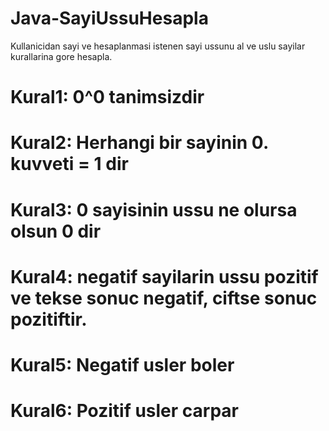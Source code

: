 # Java-SayiUssuHesapla
Kullanicidan sayi ve hesaplanmasi istenen sayi ussunu al ve uslu sayilar kurallarina gore hesapla.
            
# Kural1: 0^0 tanimsizdir
# Kural2: Herhangi bir sayinin 0. kuvveti = 1 dir
# Kural3: 0 sayisinin ussu ne olursa olsun 0 dir
# Kural4: negatif sayilarin ussu pozitif ve tekse sonuc negatif, ciftse sonuc pozitiftir.
# Kural5: Negatif usler boler
# Kural6: Pozitif usler carpar
        
